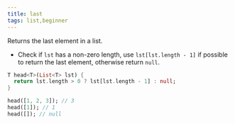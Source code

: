 ```yaml
---
title: last
tags: list,beginner
---
```


Returns the last element in a list.

- Check if `lst` has a non-zero length, use `lst[lst.length - 1]` if possible to return the last element, otherwise return `null`.

```dart
T head<T>(List<T> lst) {
  return lst.length > 0 ? lst[lst.length - 1] : null;
}
```

```dart
head([1, 2, 3]); // 3
head([1]); // 1
head([]); // null
```
